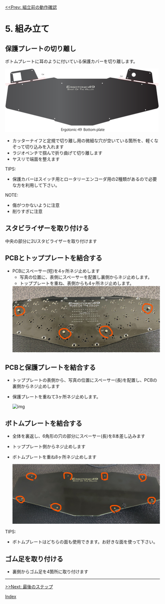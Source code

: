 
[<<Prev: 組立前の動作確認](04_operation_check.md)  

# 5. 組み立て

## 保護プレートの切り離し

ボトムプレートに耳のように付いている保護カバーを切り離します。

  <img src="img/bottom_plate.png" alt="img" title="img/bottom_plate.png" width=500>

- カッターナイフと定規で切り離し用の微細な穴が空いている箇所を、軽くなぞって切り込みを入れます
- ラジオペンチで掴んで折り曲げて切り離します
- ヤスリで端面を整えます

TIPS:
 
 - 保護カバーはスイッチ用とロータリーエンコーダ用の2種類があるので必要な方を利用して下さい。

NOTE:

 - 傷がつかないように注意
 - 削りすぎに注意

## スタビライザーを取り付ける

中央の部分に2Uスタビライザーを取り付けます

## PCBとトッププレートを結合する

- PCBにスペーサー(短)を4ヶ所ネジ止めします
  - 写真の位置に、表側にスペーサーを配置し裏側からネジ止めします。
  - トッププレートを重ね、表側からも4ヶ所ネジ止めします。
  <img src="img/spacer_s.jpg" alt="img" title="img/spacer_s.jpg" width=500>


## PCBと保護プレートを結合する

- トッププレートの表側から、写真の位置にスペーサー(長)を配置し、PCBの裏側からネジ止めします
- 保護プレートを重ねて3ヶ所ネジ止めします。

  <img src="img/spacer_l.jpg" alt="img" title="img/spacer_l.jpg" width=500>

## ボトムプレートを結合する


- 全体を裏返し、6角形の穴の部分にスペーサー(長)を8本差し込みます
- トッププレート側からネジ止めします
- ボトムプレートを重ね8ヶ所ネジ止めします
  
  <img src="img/bottom_screw.jpg" alt="img" title="img/bottom_screw.jpg" width=500>

TIPS:
 - ボトムプレートはどちらの面も使用できます。お好きな面を使って下さい。

## ゴム足を取り付ける

- 裏側からゴム足を4箇所に取り付けます


----
 [>>Next: 最後のステップ](06_final_step.md)

[Index](index.md)
